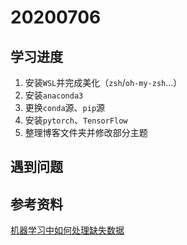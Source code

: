 # 20200706

## 学习进度

1. 安装`WSL`并完成美化（`zsh`/`oh-my-zsh`...）
2. 安装`anaconda3`
3. 更换`conda`源、`pip`源
4. 安装`pytorch`、`TensorFlow`
5. 整理博客文件夹并修改部分主题

## 遇到问题

## 参考资料

[机器学习中如何处理缺失数据](https://www.zhihu.com/question/26639110)

